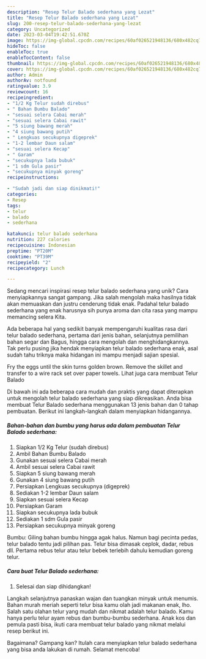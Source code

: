 ```yaml
---
description: "Resep Telur Balado sederhana yang Lezat"
title: "Resep Telur Balado sederhana yang Lezat"
slug: 200-resep-telur-balado-sederhana-yang-lezat
category: Uncategorized
date: 2023-03-04T19:42:51.670Z
image: https://img-global.cpcdn.com/recipes/60af026521948136/680x482cq70/telur-balado-sederhana-foto-resep-utama.jpg
hideToc: false
enableToc: true
enableTocContent: false
thumbnail: https://img-global.cpcdn.com/recipes/60af026521948136/680x482cq70/telur-balado-sederhana-foto-resep-utama.jpg
cover: https://img-global.cpcdn.com/recipes/60af026521948136/680x482cq70/telur-balado-sederhana-foto-resep-utama.jpg
author: Admin
authorAv: notfound
ratingvalue: 3.9
reviewcount: 16
recipeingredient:
- "1/2 Kg Telur sudah direbus"
- " Bahan Bumbu Balado"
- "sesuai selera Cabai merah"
- "sesuai selera Cabai rawit"
- "5 siung bawang merah"
- "4 siung bawang putih"
- " Lengkuas secukupnya digeprek"
- "1-2 lembar Daun salam"
- "sesuai selera Kecap"
- " Garam"
- "secukupnya lada bubuk"
- "1 sdm Gula pasir"
- "secukupnya minyak goreng"
recipeinstructions:

- "Sudah jadi dan siap dinikmati!"
categories:
- Resep
tags:
- telur
- balado
- sederhana

katakunci: telur balado sederhana 
nutrition: 227 calories
recipecuisine: Indonesian
preptime: "PT20M"
cooktime: "PT39M"
recipeyield: "2"
recipecategory: Lunch

---
```





Sedang mencari inspirasi resep telur balado sederhana yang unik? Cara menyiapkannya sangat gampang. Jika salah mengolah maka hasilnya tidak akan memuaskan dan justru cenderung tidak enak. Padahal telur balado sederhana yang enak harusnya sih punya aroma dan cita rasa yang mampu memancing selera Kita.





Ada beberapa hal yang sedikit banyak mempengaruhi kualitas rasa dari telur balado sederhana, pertama dari jenis bahan, selanjutnya pemilihan bahan segar dan Bagus, hingga cara mengolah dan menghidangkannya. Tak perlu pusing jika hendak menyiapkan telur balado sederhana enak,      asal sudah tahu triknya maka hidangan ini mampu menjadi sajian spesial.














Fry the eggs until the skin turns golden brown. Remove the skillet and transfer to a wire rack set over paper towels. Lihat juga cara membuat Telur Balado






Di bawah ini ada beberapa cara mudah dan praktis yang dapat diterapkan untuk mengolah telur balado sederhana yang siap dikreasikan. Anda bisa membuat Telur Balado sederhana menggunakan 13 jenis bahan dan 0 tahap pembuatan. Berikut ini langkah-langkah dalam menyiapkan hidangannya.

<!--inarticleads1-->

##### Bahan-bahan dan bumbu yang harus ada dalam pembuatan Telur Balado sederhana:

1. Siapkan 1/2 Kg Telur (sudah direbus)
1. Ambil  Bahan Bumbu Balado
1. Gunakan sesuai selera Cabai merah
1. Ambil sesuai selera Cabai rawit
1. Siapkan 5 siung bawang merah
1. Gunakan 4 siung bawang putih
1. Persiapkan  Lengkuas secukupnya (digeprek)
1. Sediakan 1-2 lembar Daun salam
1. Siapkan sesuai selera Kecap
1. Persiapkan  Garam
1. Siapkan secukupnya lada bubuk
1. Sediakan 1 sdm Gula pasir
1. Persiapkan secukupnya minyak goreng


Bumbu: Giling bahan bumbu hingga agak halus. Namun bagi pecinta pedas, telur balado tentu jadi pilihan pas. Telur bisa dimasak ceplok, dadar, rebus dll. Pertama rebus telur atau telur bebek terlebih dahulu kemudian goreng telur. 

<!--inarticleads2-->

##### Cara buat Telur Balado sederhana:


1. Selesai dan siap dihidangkan!

Langkah selanjutnya panaskan wajan dan tuangkan minyak untuk menumis. Bahan murah meriah seperti telur bisa kamu olah jadi makanan enak, lho. Salah satu olahan telur yang mudah dan nikmat adalah telur balado. Kamu hanya perlu telur ayam rebus dan bumbu-bumbu sederhana. Anak kos dan pemula pasti bisa, ikuti cara membuat telur balado yang nikmat melalui resep berikut ini. 

Bagaimana? Gampang kan? Itulah cara menyiapkan telur balado sederhana yang bisa anda lakukan di rumah. Selamat mencoba!

